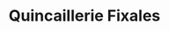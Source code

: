 ---
title: "Quincaillerie Fixales"
url: /flers/quincaillerie-fixales/
shop: matériel informatique
---